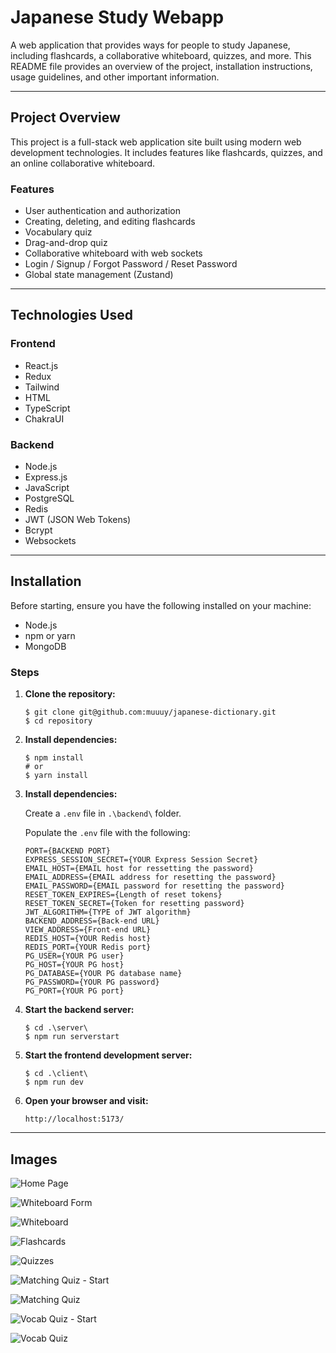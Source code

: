 # Japanese Study Webapp

A web application that provides ways for people to study Japanese, including flashcards, a collaborative whiteboard, quizzes, and more. This README file provides an overview of the project, installation instructions, usage guidelines, and other important information.

---

## Project Overview

This project is a full-stack web application site built using modern web development technologies. It includes features like flashcards, quizzes, and an online collaborative whiteboard.

### Features

- User authentication and authorization
- Creating, deleting, and editing flashcards
- Vocabulary quiz
- Drag-and-drop quiz
- Collaborative whiteboard with web sockets
- Login / Signup / Forgot Password / Reset Password
- Global state management (Zustand)

---

## Technologies Used

### Frontend

- React.js
- Redux
- Tailwind
- HTML
- TypeScript
- ChakraUI

### Backend

- Node.js
- Express.js
- JavaScript
- PostgreSQL
- Redis
- JWT (JSON Web Tokens)
- Bcrypt
- Websockets

---

## Installation

Before starting, ensure you have the following installed on your machine:

- Node.js
- npm or yarn
- MongoDB

### Steps

1. **Clone the repository:**
   ```
   $ git clone git@github.com:muuuy/japanese-dictionary.git
   $ cd repository
   ```

2. **Install dependencies:**
   ```
   $ npm install
   # or
   $ yarn install
   ```

2. **Install dependencies:**

   Create a ```.env``` file in ```.\backend\``` folder.

   Populate the ```.env``` file with the following:
   ```
   PORT={BACKEND PORT}
   EXPRESS_SESSION_SECRET={YOUR Express Session Secret}
   EMAIL_HOST={EMAIL host for ressetting the password}
   EMAIL_ADDRESS={EMAIL address for resetting the password}
   EMAIL_PASSWORD={EMAIL password for resetting the password}
   RESET_TOKEN_EXPIRES={Length of reset tokens}
   RESET_TOKEN_SECRET={Token for resetting password}
   JWT_ALGORITHM={TYPE of JWT algorithm}
   BACKEND_ADDRESS={Back-end URL}
   VIEW_ADDRESS={Front-end URL}
   REDIS_HOST={YOUR Redis host}
   REDIS_PORT={YOUR Redis port}
   PG_USER={YOUR PG user}
   PG_HOST={YOUR PG host}
   PG_DATABASE={YOUR PG database name}
   PG_PASSWORD={YOUR PG password}
   PG_PORT={YOUR PG port}
   ```
   
4. **Start the backend server:**
   ```
   $ cd .\server\
   $ npm run serverstart
   ```

5. **Start the frontend development server:**
   ```
   $ cd .\client\
   $ npm run dev
   ```

6. **Open your browser and visit:**
   ```
   http://localhost:5173/
   ```

---

## Images

![Home Page](/github-images/home_screen.png)

![Whiteboard Form](/github-images/whiteboard_form_screen.png)

![Whiteboard](/github-images/whiteboard_screen.png)

![Flashcards](/github-images/flashcard_screen.png)

![Quizzes](/github-images/quizzes_screen.png)

![Matching Quiz - Start](/github-images/matching_quiz_screen.png)

![Matching Quiz](/github-images/matching_quiz_screen-play.png)

![Vocab Quiz - Start](/github-images/vocab_quiz_screen.png)

![Vocab Quiz](/github-images/vocab-quiz-screen-play.png)
